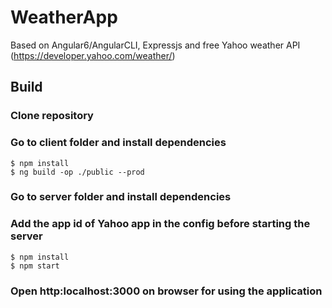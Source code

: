 # WeatherApp
Based on Angular6/AngularCLI, Expressjs and free Yahoo weather API (https://developer.yahoo.com/weather/)

## Build

### Clone repository
### Go to client folder and install dependencies
```
$ npm install
$ ng build -op ./public --prod
```

### Go to server folder and install dependencies
### Add the app id of Yahoo app in the config before starting the server
```
$ npm install
$ npm start
```
### Open http:localhost:3000 on browser for using the application
